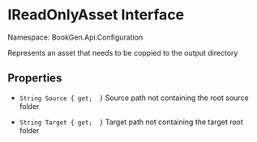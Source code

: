 # IReadOnlyAsset Interface

Namespace: BookGen.Api.Configuration

 Represents an asset that needs to be coppied to the output directory 

## Properties

* `String Source { get;  }`
     Source path not containing the root source folder 

* `String Target { get;  }`
     Target path not containing the target root folder 

